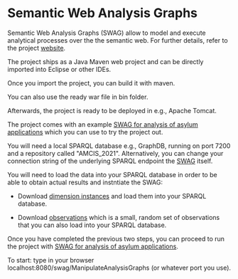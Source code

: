 # Semantic Web Analysis Graphs

Semantic Web Analysis Graphs (SWAG) allow to model and execute analytical processes over the the semantic web. For further details, refer to the project [website](https://swag-bi.github.io/swag/).

The project ships as a Java Maven web project and can be directly imported into Eclipse or other IDEs.

Once you import the project, you can build it with maven.

You can also use the ready war file in bin folder.

Afterwards, the project is ready to be deployed in e.g., Apache Tomcat.

The project comes with an example [SWAG for analysis of asylum applications](https://github.com/swag-bi/swag/blob/master/src/main/webapp/WEB-INF/resources/Uploaded/AGs/eurostat_AG_AMCIS2021.ttl) which you can use to try the project out.

You will need a local SPARQL database e.g., GraphDB, running on port 7200 and a repository called "AMCIS_2021". Alternatively, you can change your connection string of the underlying SPARQL endpoint the [SWAG](https://github.com/swag-bi/swag/blob/master/src/main/webapp/WEB-INF/resources/Uploaded/AGs/eurostat_AG_AMCIS2021.ttl) itself.

You will need to load the data into your SPARQL database in order to be able to obtain actual results and instntiate the SWAG:

* Download [dimension instances](https://github.com/lorenae/qb4olap/blob/master/examples/eurostat_instances_QB4OLAP_v1.3.ttl) and load them into your SPARQL database.

* Download [observations](docs/observatoins/observations.ttl) which is a small, random set of observations that you can also load into your SPARQL database.

Once you have completed the previous two steps, you can proceed to run the project with [SWAG for analysis of asylum applications](https://github.com/swag-bi/swag/blob/master/src/main/webapp/WEB-INF/resources/Uploaded/AGs/eurostat_AG_AMCIS2021.ttl).

To start: type in your browser localhost:8080/swag/ManipulateAnalysisGraphs (or whatever port you use).

 


